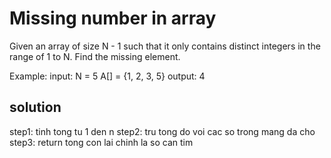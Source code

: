 # Missing number in array

Given an array of size N - 1 such that it only contains distinct integers in the range of 1 to N. Find the missing element.

Example:
input:
N = 5
A[] = {1, 2, 3, 5}
output:
4

## solution

step1: tinh tong tu 1 den n
step2: tru tong do voi cac so trong mang da cho
step3: return tong con lai chinh la so can tim
